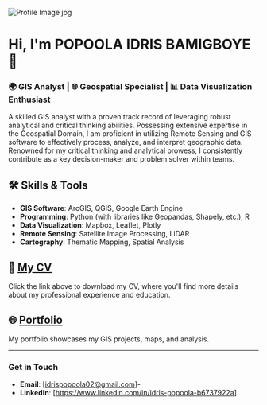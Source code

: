 
![Profile Image jpg](https://github.com/user-attachments/assets/1939f3f2-dc12-4d86-9820-13d3d22a3171)
# Hi, I'm POPOOLA IDRIS BAMIGBOYE 👋


### 🌍 GIS Analyst | 🌐 Geospatial Specialist | 📊 Data Visualization Enthusiast


A skilled GIS analyst with a proven track record of leveraging robust analytical and critical thinking abilities. Possessing extensive expertise in the Geospatial Domain, I am proficient in utilizing Remote Sensing and GIS software to effectively process, analyze, and interpret geographic data. Renowned for my critical thinking and analytical prowess, I consistently contribute as a key decision-maker and problem solver within teams.

## 🛠️ Skills & Tools
- **GIS Software**: ArcGIS, QGIS, Google Earth Engine
- **Programming**: Python (with libraries like Geopandas, Shapely, etc.), R
- **Data Visualization**: Mapbox, Leaflet, Plotly
- **Remote Sensing**: Satellite Image Processing, LiDAR
- **Cartography**: Thematic Mapping, Spatial Analysis

## 📄 [My CV](https://drive.google.com/file/d/1N3qVDjdXfdxYwqgIl7BaQROta2wsqrjG/view?usp=drive_link)
Click the link above to download my CV, where you'll find more details about my professional experience and education.

## 🌐 [Portfolio](https://drive.google.com/drive/folders/1YrVFYzATDwL7Y0dkcb-obHMFA9SLImtY?usp=drive_link)
My portfolio showcases my GIS projects, maps, and analysis.

---

### Get in Touch

- **Email**: [idrispopoola02@gmail.com]-
- **LinkedIn**: [https://www.linkedin.com/in/idris-popoola-b6737922a]
